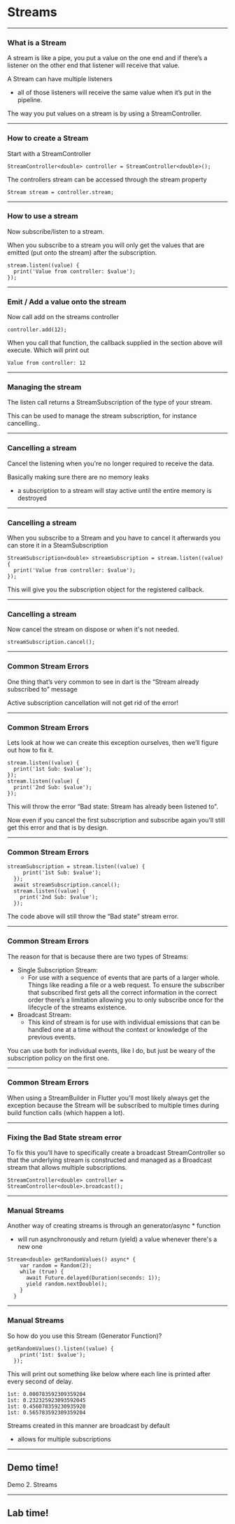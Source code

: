 # Streams

---
### What is a Stream
A stream is like a pipe, you put a value on the one end and if there’s a listener on the other end that listener will receive that value. 

A Stream can have multiple listeners 
- all of those listeners will receive the same value when it’s put in the pipeline. 

The way you put values on a stream is by using a StreamController.

---
### How to create a Stream
Start with a StreamController
```
StreamController<double> controller = StreamController<double>();
```
The controllers stream can be accessed through the stream property
```
Stream stream = controller.stream;
```

---
### How to use a stream
Now subscribe/listen to a stream. 

When you subscribe to a stream you will only get the values that are emitted (put onto the stream) after the subscription. 

```
stream.listen((value) {
  print('Value from controller: $value');
});
```

---
### Emit / Add a value onto the stream
Now call add on the streams controller
```
controller.add(12);
```
When you call that function, the callback supplied in the section above will execute. Which will print out
```
Value from controller: 12
```

---
### Managing the stream
The listen call returns a StreamSubscription of the type of your stream. 

This can be used to manage the stream subscription, for instance cancelling..

---
### Cancelling a stream
Cancel the listening when you're no longer required to receive the data. 

Basically making sure there are no memory leaks
  - a subscription to a stream will stay active until the entire memory is destroyed
  
---
### Cancelling a stream
When you subscribe to a Stream and you have to cancel it afterwards you can store it in a SteamSubscription
```
StreamSubscription<double> streamSubscription = stream.listen((value) {
  print('Value from controller: $value');
});
```

This will give you the subscription object for the registered callback.

---
### Cancelling a stream
Now cancel the stream on dispose or when it's not needed.
```
streamSubscription.cancel();
```

---
### Common Stream Errors
One thing that’s very common to see in dart is the “Stream already subscribed to” message

Active subscription cancellation will not get rid of the error! 

---
### Common Stream Errors 
Lets look at how we can create this exception ourselves, then we’ll figure out how to fix it.
```
stream.listen((value) {
  print('1st Sub: $value');
});
stream.listen((value) {
  print('2nd Sub: $value');
});
```
This will throw the error “Bad state: Stream has already been listened to”. 

Now even if you cancel the first subscription and subscribe again you’ll still get this error and that is by design.

---
### Common Stream Errors 
```
streamSubscription = stream.listen((value) {
     print('1st Sub: $value');
  });
  await streamSubscription.cancel();
  stream.listen((value) {
    print('2nd Sub: $value');
  });
```

The code above will still throw the “Bad state” stream error. 

---
### Common Stream Errors 
The reason for that is because there are two types of Streams:
- Single Subscription Stream: 
  - For use with a sequence of events that are parts of a larger whole. Things like reading a file or a web request. To ensure the subscriber that subscribed first gets all the correct information in the correct order there’s a limitation allowing you to only subscribe once for the lifecycle of the streams existence.
- Broadcast Stream: 
  - This kind of stream is for use with individual emissions that can be handled one at a time without the context or knowledge of the previous events.

You can use both for individual events, like I do, but just be weary of the subscription policy on the first one. 


---
### Common Stream Errors 
When using a StreamBuilder in Flutter you'll most likely always get the exception because the Stream will be subscribed to multiple times during build function calls (which happen a lot).

---
### Fixing the Bad State stream error
To fix this you’ll have to specifically create a broadcast StreamController so that the underlying stream is constructed and managed as a Broadcast stream that allows multiple subscriptions.

```
StreamController<double> controller = StreamController<double>.broadcast();
```


---
### Manual Streams
Another way of creating streams is through an generator/async * function
 - will run asynchronously and return (yield) a value whenever there's a new one

```
Stream<double> getRandomValues() async* {
    var random = Random(2);
    while (true) {
      await Future.delayed(Duration(seconds: 1));
      yield random.nextDouble();
    }
  }
```

---
### Manual Streams
So how do you use this Stream (Generator Function)?

```
getRandomValues().listen((value) {
    print('1st: $value');
  });
```

This will print out something like below where each line is printed after every second of delay.
```
1st: 0.000783592309359204
1st: 0.232325923093592045
1st: 0.456078359230935920
1st: 0.565783592309359204
```

Streams created in this manner are broadcast by default 
- allows for multiple subscriptions

---
<!-- .slide: data-background="url('images/demo.jpg')" --> 
<!-- .slide: class="lab" -->
## Demo time!
Demo 2. Streams

---
<!-- .slide: data-background="url('images/lab2.jpg')" --> 
<!-- .slide: class="lab" -->
## Lab time!
